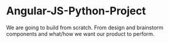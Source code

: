 # Angular-JS-Python-Project
We are going to build from scratch. From design and brainstorm components and what/how we want our product to perform.
